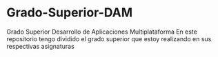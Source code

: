 # Grado-Superior-DAM
Grado Superior Desarrollo de Aplicaciones Multiplataforma
En este repositorio tengo dividido el grado superior que estoy realizando en sus respectivas asignaturas
